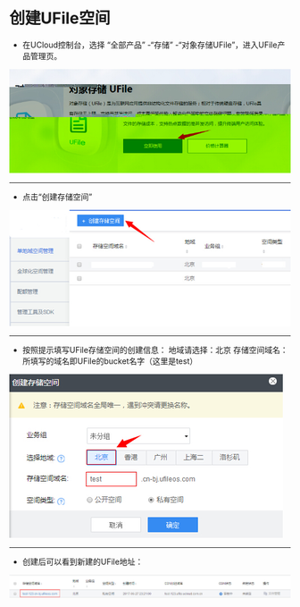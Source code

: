 

# 创建UFile空间

  * 在UCloud控制台，选择 “全部产品” -“存储” -“对象存储UFile”，进入UFile产品管理页。


![](/images/basic/ufile/ufile2.jpg) 

----
  * 点击“创建存储空间”


![](/images/basic/ufile/创建ufile.jpg) 

----
  * 按照提示填写UFile存储空间的创建信息：
地域请选择：北京 
存储空间域名：所填写的域名即UFile的bucket名字（这里是test）      


![](/images/basic/ufile/新建ufile.jpg) 

----
  * 创建后可以看到新建的UFile地址：     


![](/images/basic/ufile/ufile_addr.jpg) 

